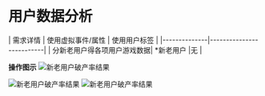 # 用户数据分析


| 需求详情 | 使用虚拟事件/属性 | 使用用户标签 |
|--------------|--------------------------|
| 分新老用户得各项用户游戏数据| *新老用户  |无 |

**操作图示**
<img src="http://doc.gamehaus.com/uploads/202104/6087afbd65ce6_6087afbd.png" alt="新老用户破产率结果" >

<img src="http://doc.gamehaus.com/uploads/202104/6087b97a9b0a3_6087b97a.png" alt="新老用户破产率结果" >

<img src="http://doc.gamehaus.com/uploads/202104/6087b9a82f6d0_6087b9a8.png" alt="新老用户破产率结果" >